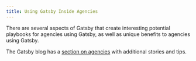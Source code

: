 ```yaml
---
title: Using Gatsby Inside Agencies
---
```


There are several aspects of Gatsby that create interesting potential playbooks for agencies using Gatsby, as well as unique benefits to agencies using Gatsby.

<GuideList slug={props.slug} />

The Gatsby blog has a [section on agencies](/blog/tags/agencies/) with additional stories and tips.
